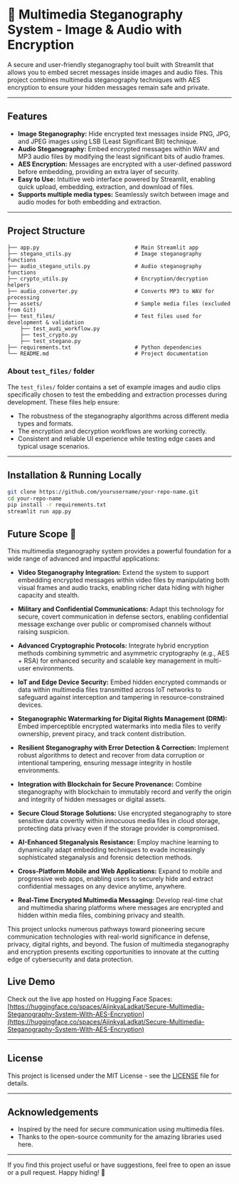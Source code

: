 # 🔐 Multimedia Steganography System - Image & Audio with Encryption

A secure and user-friendly steganography tool built with Streamlit that allows you to embed secret messages inside images and audio files. This project combines multimedia steganography techniques with AES encryption to ensure your hidden messages remain safe and private.

---

## Features

- **Image Steganography:** Hide encrypted text messages inside PNG, JPG, and JPEG images using LSB (Least Significant Bit) technique.
- **Audio Steganography:** Embed encrypted messages within WAV and MP3 audio files by modifying the least significant bits of audio frames.
- **AES Encryption:** Messages are encrypted with a user-defined password before embedding, providing an extra layer of security.
- **Easy to Use:** Intuitive web interface powered by Streamlit, enabling quick upload, embedding, extraction, and download of files.
- **Supports multiple media types:** Seamlessly switch between image and audio modes for both embedding and extraction.

---

## Project Structure

    ├── app.py                              # Main Streamlit app
    ├── stegano_utils.py                    # Image steganography functions
    ├── audio_stegano_utils.py              # Audio steganography functions
    ├── crypto_utils.py                     # Encryption/decryption helpers
    ├── audio_converter.py                  # Converts MP3 to WAV for processing
    ├── assets/                             # Sample media files (excluded from Git)
    ├── test_files/                         # Test files used for development & validation
        ├── test_audi_workflow.py
        ├── test_crypto.py
        ├── test_stegano.py
    ├── requirements.txt                    # Python dependencies
    └── README.md                           # Project documentation


### About `test_files/` folder

The `test_files/` folder contains a set of example images and audio clips specifically chosen to test the embedding and extraction processes during development. These files help ensure:

- The robustness of the steganography algorithms across different media types and formats.
- The encryption and decryption workflows are working correctly.
- Consistent and reliable UI experience while testing edge cases and typical usage scenarios.

---

## Installation & Running Locally

```bash
git clone https://github.com/yourusername/your-repo-name.git
cd your-repo-name
pip install -r requirements.txt
streamlit run app.py
```

## Future Scope 🚀

This multimedia steganography system provides a powerful foundation for a wide range of advanced and impactful applications:

- **Video Steganography Integration:** Extend the system to support embedding encrypted messages within video files by manipulating both visual frames and audio tracks, enabling richer data hiding with higher capacity and stealth.

- **Military and Confidential Communications:** Adapt this technology for secure, covert communication in defense sectors, enabling confidential message exchange over public or compromised channels without raising suspicion.

- **Advanced Cryptographic Protocols:** Integrate hybrid encryption methods combining symmetric and asymmetric cryptography (e.g., AES + RSA) for enhanced security and scalable key management in multi-user environments.

- **IoT and Edge Device Security:** Embed hidden encrypted commands or data within multimedia files transmitted across IoT networks to safeguard against interception and tampering in resource-constrained devices.

- **Steganographic Watermarking for Digital Rights Management (DRM):** Embed imperceptible encrypted watermarks into media files to verify ownership, prevent piracy, and track content distribution.

- **Resilient Steganography with Error Detection & Correction:** Implement robust algorithms to detect and recover from data corruption or intentional tampering, ensuring message integrity in hostile environments.

- **Integration with Blockchain for Secure Provenance:** Combine steganography with blockchain to immutably record and verify the origin and integrity of hidden messages or digital assets.

- **Secure Cloud Storage Solutions:** Use encrypted steganography to store sensitive data covertly within innocuous media files in cloud storage, protecting data privacy even if the storage provider is compromised.

- **AI-Enhanced Steganalysis Resistance:** Employ machine learning to dynamically adapt embedding techniques to evade increasingly sophisticated steganalysis and forensic detection methods.

- **Cross-Platform Mobile and Web Applications:** Expand to mobile and progressive web apps, enabling users to securely hide and extract confidential messages on any device anytime, anywhere.

- **Real-Time Encrypted Multimedia Messaging:** Develop real-time chat and multimedia sharing platforms where messages are encrypted and hidden within media files, combining privacy and stealth.

This project unlocks numerous pathways toward pioneering secure communication technologies with real-world significance in defense, privacy, digital rights, and beyond. The fusion of multimedia steganography and encryption presents exciting opportunities to innovate at the cutting edge of cybersecurity and data protection.


## Live Demo

Check out the live app hosted on Hugging Face Spaces:  
[https://huggingface.co/spaces/AjinkyaLadkat/Secure-Multimedia-Steganography-System-With-AES-Encryption](https://huggingface.co/spaces/AjinkyaLadkat/Secure-Multimedia-Steganography-System-With-AES-Encryption)

---

## License

This project is licensed under the MIT License - see the [LICENSE](LICENSE) file for details.

---

## Acknowledgements

- Inspired by the need for secure communication using multimedia files.  
- Thanks to the open-source community for the amazing libraries used here.

---

If you find this project useful or have suggestions, feel free to open an issue or a pull request. Happy hiding! 🔐
